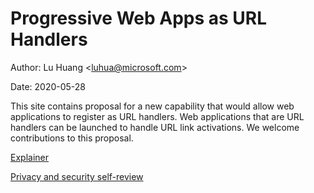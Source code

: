 
# Progressive Web Apps as URL Handlers

Author: Lu Huang &lt;<luhua@microsoft.com>&gt;<br>

Date: 2020-05-28

This site contains proposal for a new capability that would allow web applications to register as URL handlers. Web applications that are URL handlers can be launched to handle URL link activations. We welcome contributions to this proposal.

[Explainer](explainer.md)

[Privacy and security self-review](PRIVACY_AND_SECURITY.md)
